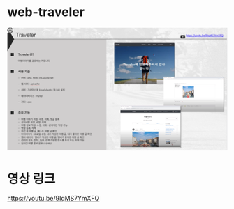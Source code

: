 # web-traveler
![](https://github.com/yeon1216/web-traveler/blob/master/traveler.png?raw=true)

# 영상 링크
https://youtu.be/9IqMS7YmXFQ

